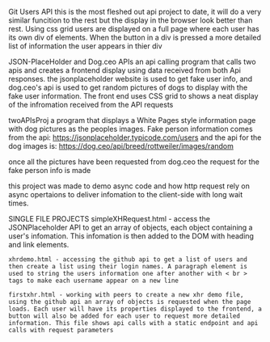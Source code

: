 
Git Users API
 this is the most fleshed out api project to date, it will do a very similar funcition to the rest but the display in the browser look better than rest. Using css grid users are displayed on a full page where each user has its own div of elements. When the button in a div is pressed a more detailed list of information the user appears in thier div


JSON-PlaceHolder and Dog.ceo APIs
an api calling program that calls two apis and creates a frontend display using data received from both Api responses. the jsonplaceholder website is used to get fake user info, and dog.ceo's api is used to get random pictures of dogs to display with the fake user information. The front end uses CSS grid to shows a neat display of the infromation received from the API requests 

twoAPIsProj 
a program that displays a White Pages style information page with dog pictures as the peoples images. Fake person information comes from the api:
https://jsonplaceholder.typicode.com/users
and the api for the dog images is:
https://dog.ceo/api/breed/rottweiler/images/random

once all the pictures have been requested from dog.ceo the request for the fake person info is made

this project was made to demo async code and how http request rely on async opertaions to deliver infomation to the client-side with long wait times.


SINGLE FILE PROJECTS
    simpleXHRequest.html - access the JSONPlaceholder API to get an array of objects, each object containing a user's infomation. This infomation is then added to the DOM with heading and link elements.

    xhrdemo.html - accessing the github api to get a list of users and then create a list using their login names. A paragraph element is used to string the users information one after another with < br > tags to make each username appear on a new line 

    firstxhr.html - working with peers to create a new xhr demo file, using the github api an array of objects is requested when the page loads. Each user will have its properties displayed to the frontend, a button will also be added for each user to request more detailed information. This file shows api calls with a static endpoint and api calls with request parameters